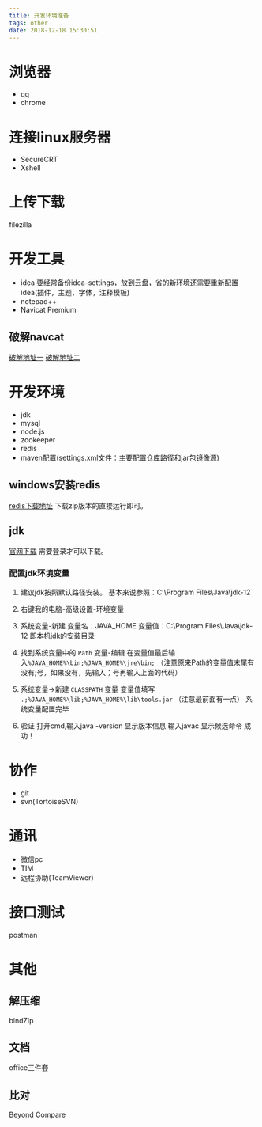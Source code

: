 ```yaml
---
title: 开发环境准备
tags: other
date: 2018-12-18 15:30:51
---
```


# 浏览器
- qq
- chrome

# 连接linux服务器
- SecureCRT
- Xshell

# 上传下载
filezilla

# 开发工具
- idea
要经常备份idea-settings，放到云盘，省的新环境还需要重新配置idea(插件，主题，字体，注释模板)
- notepad++
- Navicat Premium

## 破解navcat
[破解地址一](https://github.com/DoubleLabyrinth/navicat-keygen)
[破解地址二](https://github.com/Deltafox79/Navicat_Keygen)

# 开发环境
- jdk
- mysql
- node.js
- zookeeper
- redis
- maven配置(settings.xml文件：主要配置仓库路径和jar包镜像源)

## windows安装redis
[redis下载地址](https://github.com/MicrosoftArchive/redis/releases)
下载zip版本的直接运行即可。

## jdk
[官网下载](https://www.oracle.com/technetwork/java/javase/downloads/index.html)
需要登录才可以下载。

### 配置jdk环境变量
1. 建议jdk按照默认路径安装。
基本来说参照：C:\Program Files\Java\jdk-12

2. 右键我的电脑-高级设置-环境变量

3. 系统变量-新建
变量名：JAVA_HOME
变量值：C:\Program Files\Java\jdk-12
即本机jdk的安装目录

4. 找到系统变量中的 `Path` 变量-编辑
在变量值最后输入`%JAVA_HOME%\bin;%JAVA_HOME%\jre\bin;`
（注意原来Path的变量值末尾有没有;号，如果没有，先输入；号再输入上面的代码）

5. 系统变量→新建 `CLASSPATH` 变量
变量值填写 `.;%JAVA_HOME%\lib;%JAVA_HOME%\lib\tools.jar` （注意最前面有一点）
系统变量配置完毕

6. 验证
打开cmd,输入java -version 显示版本信息
输入javac 显示候选命令
成功！

# 协作
- git
- svn(TortoiseSVN)

# 通讯
- 微信pc
- TIM
- 远程协助(TeamViewer)

# 接口测试
postman

# 其他
## 解压缩
bindZip

## 文档
office三件套

## 比对
Beyond Compare